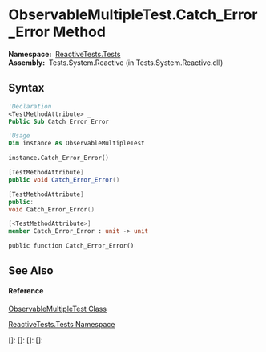 # ObservableMultipleTest.Catch\_Error\_Error Method

**Namespace:**  [ReactiveTests.Tests](ReactiveTests.Tests\ReactiveTests.Tests.md)  
**Assembly:**  Tests.System.Reactive (in Tests.System.Reactive.dll)

## Syntax

```vb
'Declaration
<TestMethodAttribute> _
Public Sub Catch_Error_Error
```

```vb
'Usage
Dim instance As ObservableMultipleTest

instance.Catch_Error_Error()
```

```csharp
[TestMethodAttribute]
public void Catch_Error_Error()
```

```c++
[TestMethodAttribute]
public:
void Catch_Error_Error()
```

```fsharp
[<TestMethodAttribute>]
member Catch_Error_Error : unit -> unit 
```

```jscript
public function Catch_Error_Error()
```

## See Also

#### Reference

[ObservableMultipleTest Class](ObservableMultipleTest\ObservableMultipleTest.md)

[ReactiveTests.Tests Namespace](ReactiveTests.Tests\ReactiveTests.Tests.md)

[]: 
[]: 
[]: 
[]: 